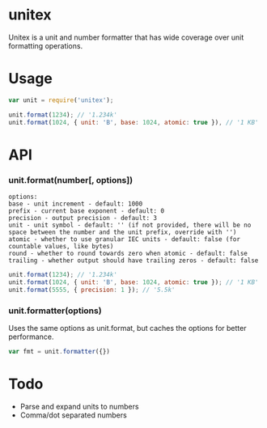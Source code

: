 # unitex

Unitex is a unit and number formatter that has wide coverage over unit formatting operations.

# Usage

```js
var unit = require('unitex');

unit.format(1234); // '1.234k'
unit.format(1024, { unit: 'B', base: 1024, atomic: true }), // '1 KB'
```

# API

### unit.format(number[, options])
```
options:
base - unit increment - default: 1000
prefix - current base exponent - default: 0
precision - output precision - default: 3
unit - unit symbol - default: '' (if not provided, there will be no space between the number and the unit prefix, override with '')
atomic - whether to use granular IEC units - default: false (for countable values, like bytes)
round - whether to round towards zero when atomic - default: false
trailing - whether output should have trailing zeros - default: false
```

```js
unit.format(1234); // '1.234k'
unit.format(1024, { unit: 'B', base: 1024, atomic: true }); // '1 KB'
unit.format(5555, { precision: 1 }); // '5.5k'
```

### unit.formatter(options)
Uses the same options as unit.format, but caches the options for better performance.
```js
var fmt = unit.formatter({})
```

# Todo
- Parse and expand units to numbers
- Comma/dot separated numbers
